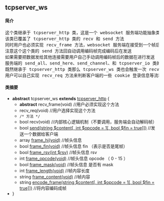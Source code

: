 ## tcpserver_ws
#### 简介
<pre>
这个类继承于 tcpserver_http 类，这是一个 websocket 服务端功能抽象类，用户可以继承该类来完成一个自己的 websocket 服务端
该类已覆盖了 tcpserver_http 类的 recv 和 send 方法
同时用户也必须实现 recv_frame 方法，websocket 服务端在接受到一个帧后会触发这个方法
注意这个这个类的 send 方法回自动调用编码帧完成编码后在发送
如果需要把数据发给其他连接需要用户自己手动调用编码帧后的数据在进行发送
服务端的 send_all、send_here、send_channel、和 tcpserver_io 类的 send_them 并不会编码任何数据
既然继承于 tcpserver_http 类那么 tcpserver_ws 类也会触发一次 recv_req 方法后才会进入接收帧的逻辑
用户可以自己实现 recv_req 方法来判断客户端的一些 cookie 登录信息等流程控制
</pre>
#### 类摘要
- **abstract** tcpserver_ws **extends** [tcpserver_http](tcpserver_http.md) {
	- **abstract** recv_frame(void) //用户必须实现这个方法
	- recv_req(void) //用户选择实现这个方法
	- `/* 方法 */`
	- bool recv(void) //内部核心逻辑机制（不要调用，服务端会自动解码帧）
	- bool [send(string $content[, int $opcode = 1[, bool $fin = true]])](tcpserver_ws.md#send) //发送一个数据给客户端
	- array [frame_hi(void)](tcpserver_ws.md#frame_hi) //帧头信息
	- bool [frame_fin(void)](tcpserver_ws.md#frame_fin) //帧头信息 fin （表示是否是尾帧）
	- bool [frame_rsv(int $rsv)](tcpserver_ws.md#frame_rsv) //帧头信息 rsv
	- int [frame_opcode(void)](tcpserver_ws.md#frame_opcode) //帧头信息 opcode （ 0 - 15 ）
	- bool [frame_mask(void)](tcpserver_ws.md#frame_mask) //帧头信息 是否有 mask
	- int [frame_length(void)](tcpserver_ws.md#frame_length) //帧内容长度
	- string [frame_content(void)](tcpserver_ws.md#frame_content) //帧内容
	- string [encode_frame(string $content[, int $opcode = 1[, bool $fin = true]])](tcpserver_ws.md#encode_frame) //将内容编码成帧
- }
